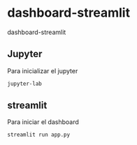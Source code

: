 # dashboard-streamlit

dashboard-streamlit

## Jupyter

Para inicializar el jupyter

```bash
jupyter-lab
```

## streamlit

Para iniciar el dashboard

```bash
streamlit run app.py
```
